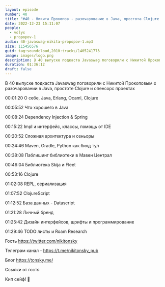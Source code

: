 ```yaml
---
layout: episode
number: 40
title: "#40 - Никита Прокопов - разочарование в Java, простота Clojure и опенсорс проекты"
date: 2022-12-23 15:11:07
people:
  - volyx
  - propopov-1
audio: 40-javaswag-nikita-propopov-1.mp3
size: 115456576
guid: tag:soundcloud,2010:tracks/1405241773
image: images/logo.png
description: В 40 выпуске подкаста Javaswag поговорили с Никитой Прокоповым о разочаровании в Java, простоте Clojure и опенсорс проектах
duration: 01:36:12
draft: false
---
```


В 40 выпуске подкаста Javaswag поговорили с Никитой Прокоповым о разочаровании в Java, простоте Clojure и опенсорс проектах



00:01:20 О себе, Java, Erlang, Ocaml, Clojure

00:05:52 Что хорошего в Java	 

00:08:24 Dependency Injection & Spring	 

00:15:22 Impl и интерфейс, классы, помощь от IDE	 

00:20:52 Сложная архитектура и сеньоры	 

00:24:46 Maven, Gradle, Python как билд тул	 

00:38:08 Паблишинг библиотеки в Мавен Централ	 

00:46:04 Библиотека Skija и Fleet	 

00:53:16 Clojure	 

01:02:08 REPL, сериализация 

01:07:52 ClojureScript	 

01:12:52 База данных - Datascript 

01:21:28 Личный бренд 	 

01:25:42 Дизайн интерфейсов, шрифты и программирование	 

01:29:46 TODO листы и Roam Research	 



Гость https://twitter.com/nikitonsky

Телеграм канал - https://t.me/nikitonsky_pub

Блог https://tonsky.me/



Ссылки от гостя



Кип сейф! 🖖